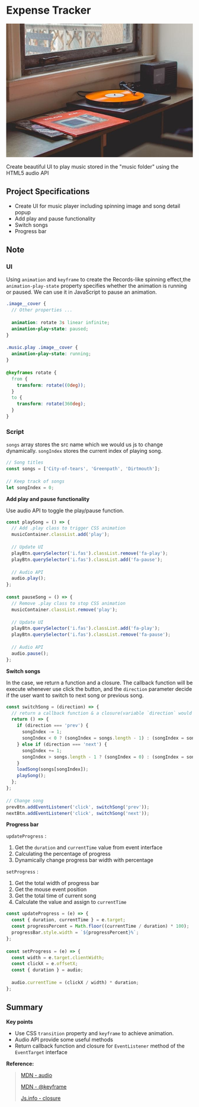 # Expense Tracker

![image](../assets/image/music-player.jpg)

Create beautiful UI to play music stored in the "music folder" using the HTML5 audio API

## Project Specifications

- Create UI for music player including spinning image and song detail popup
- Add play and pause functionality
- Switch songs
- Progress bar

## Note

### **UI**

Using `animation` and `keyframe` to create the Records-like spinning effect,the `animation-play-state` property specifies whether the animation is running or paused. We can use it in JavaScript to pause an animation.

```scss
.image__cover {
  // Other properties ...

  animation: rotate 3s linear infinite;
  animation-play-state: paused;
}

.music.play .image__cover {
  animation-play-state: running;
}

@keyframes rotate {
  from {
    transform: rotate((0deg));
  }
  to {
    transform: rotate(360deg);
  }
}
```

### **Script**

`songs` array stores the src name which we would us js to change dynamically. `songIndex` stores the current index of playing song.

```js
// Song titles
const songs = ['City-of-tears', 'Greenpath', 'Dirtmouth'];

// Keep track of songs
let songIndex = 0;
```

**Add play and pause functionality**

Use audio API to toggle the play/pause function.

```js
const playSong = () => {
  // Add .play class to trigger CSS animation
  musicContainer.classList.add('play');

  // Update UI
  playBtn.querySelector('i.fas').classList.remove('fa-play');
  playBtn.querySelector('i.fas').classList.add('fa-pause');

  // Audio API
  audio.play();
};

const pauseSong = () => {
  // Remove .play class to stop CSS animation
  musicContainer.classList.remove('play');

  // Update UI
  playBtn.querySelector('i.fas').classList.add('fa-play');
  playBtn.querySelector('i.fas').classList.remove('fa-pause');

  // Audio API
  audio.pause();
};
```

**Switch songs**

In the case, we return a function and a closure. The callback function will be execute whenever use click the button, and the `direction` parameter decide if the user want to switch to next song or previous song.

```js
const switchSong = (direction) => {
  // return a callback function & a closure(variable `direction` would be stored)
  return () => {
    if (direction === 'prev') {
      songIndex -= 1;
      songIndex < 0 ? (songIndex = songs.length - 1) : (songIndex = songIndex);
    } else if (direction === 'next') {
      songIndex += 1;
      songIndex > songs.length - 1 ? (songIndex = 0) : (songIndex = songIndex);
    }
    loadSong(songs[songIndex]);
    playSong();
  };
};

// Change song
prevBtn.addEventListener('click', switchSong('prev'));
nextBtn.addEventListener('click', switchSong('next'));
```

**Progress bar**

`updateProgress` :

1. Get the `duration` and `currentTime` value from event interface
2. Calculating the percentage of progress
3. Dynamically change progress bar width with percentage

`setProgress` :

1. Get the total width of progress bar
2. Get the mouse event position
3. Get the total time of current song
4. Calculate the value and assign to `currentTime`

```javascript
const updateProgress = (e) => {
  const { duration, currentTime } = e.target;
  const progressPercent = Math.floor((currentTime / duration) * 100);
  progressBar.style.width = `${progressPercent}%`;
};

const setProgress = (e) => {
  const width = e.target.clientWidth;
  const clickX = e.offsetX;
  const { duration } = audio;

  audio.currentTime = (clickX / width) * duration;
};
```

## Summary

**Key points**

- Use CSS `transition` property and `keyframe` to achieve animation.
- Audio API provide some useful methods
- Return callback function and closure for `EventListener` method of the `EventTarget` interface

**Reference:**

> [MDN - audio](https://developer.mozilla.org/en-US/docs/Web/HTML/Element/audio)
>
> [MDN - @keyframe](https://developer.mozilla.org/en-US/docs/Web/CSS/@keyframes)
>
> [Js.info - closure](https://javascript.info/closure)
